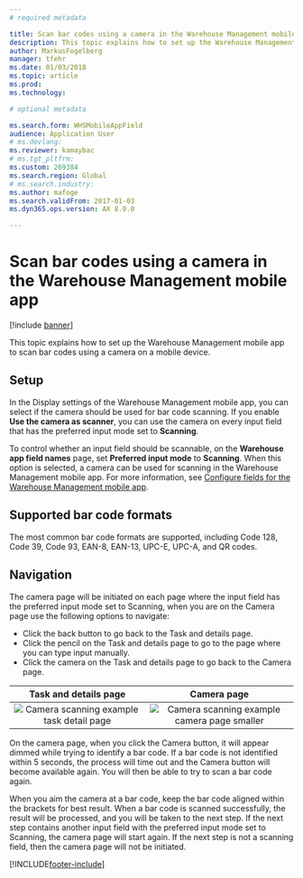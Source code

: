 ```yaml
---
# required metadata

title: Scan bar codes using a camera in the Warehouse Management mobile app
description: This topic explains how to set up the Warehouse Management mobile app to scan bar codes using a camera on a mobile device. 
author: MarkusFogelberg
manager: tfehr
ms.date: 01/03/2018
ms.topic: article
ms.prod: 
ms.technology: 

# optional metadata

ms.search.form: WHSMobileAppField
audience: Application User
# ms.devlang: 
ms.reviewer: kamaybac
# ms.tgt_pltfrm: 
ms.custom: 269384
ms.search.region: Global
# ms.search.industry: 
ms.author: mafoge
ms.search.validFrom: 2017-01-03
ms.dyn365.ops.version: AX 8.0.0

---
```


# Scan bar codes using a camera in the Warehouse Management mobile app

[!include [banner](../includes/banner.md)]

This topic explains how to set up the Warehouse Management mobile app to scan bar codes using a camera on a mobile device.

## Setup

In the Display settings of the Warehouse Management mobile app, you can select if the camera should be used for bar code scanning. If you enable **Use the camera as scanner**, you can use the camera on every input field that has the preferred input mode set to **Scanning**.

To control whether an input field should be scannable, on the **Warehouse app field names** page, set **Preferred input mode** to **Scanning**. When this option is selected, a camera can be used for scanning in the Warehouse Management mobile app. For more information, see [Configure fields for the Warehouse Management mobile app](configure-app-field-names-priorities-warehouse.md).

## Supported bar code formats

The most common bar code formats are supported, including Code 128, Code 39, Code 93, EAN-8, EAN-13, UPC-E, UPC-A, and QR codes.

## Navigation

The camera page will be initiated on each page where the input field has the preferred input mode set to Scanning, when you are on the Camera page use the following options to navigate:

- Click the back button to go back to the Task and details page.
- Click the pencil on the Task and details page to go to the page where you can type input manually.
- Click the camera on the Task and details page to go back to the Camera page.

| Task and details page | Camera page |
| :---------------------: | :--------------------: |
| ![Camera scanning example task detail page](./media/camera-scanning-example-task-detail-page50.png)          | ![Camera scanning example camera page smaller](./media/camera-scanning-example-camera-page50.png)          |

On the camera page, when you click the Camera button, it will appear dimmed while trying to identify a bar code. If a bar code is not identified within 5 seconds, the process will time out and the Camera button will become available again. You will then be able to try to scan a bar code again.

When you aim the camera at a bar code, keep the bar code aligned within the brackets for best result. When a bar code is scanned successfully, the result will be processed, and you will be taken to the next step. If the next step contains another input field with the preferred input mode set to Scanning, the camera page will start again. If the next step is not a scanning field, then the camera page will not be initiated.



[!INCLUDE[footer-include](../../includes/footer-banner.md)]